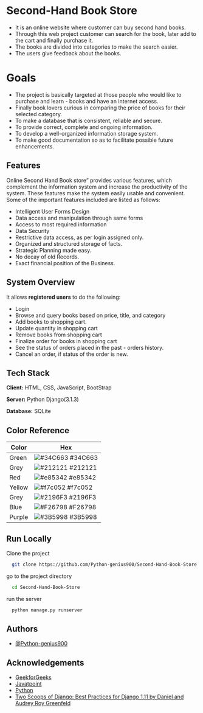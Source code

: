 
# Second-Hand Book Store

 - It is an online website where customer can buy second hand books. 
 - Through this web project customer can search for the book, later add to the cart and finally purchase it. 
-  The books are divided into categories to make the search easier. 
-  The users give feedback about the books.

# Goals
- The project is basically targeted at those people who would like to purchase and learn - books and have an internet access. 
- Finally book lovers curious in comparing the price of books for their selected category. 
- To make a database that is consistent, reliable and secure. 
- To provide correct, complete and ongoing information. 
- To develop a well-organized information storage system. 
- To make good documentation so as to facilitate possible future enhancements. 


## Features

Online Second Hand Book store” provides various features, which 
complement the information system and increase the productivity of the 
system. These features make the system easily usable and convenient. Some of 
the important features included are listed as follows: 

- Intelligent User Forms Design
- Data access and manipulation through same forms 
- Access to most required information 
- Data Security 
- Restrictive data access, as per login assigned only. 
- Organized and structured storage of facts. 
- Strategic Planning made easy. 
- No decay of old Records. 
- Exact financial position of the Business.

## System Overview

It allows **registered users** to do the following:

- Login
- Browse and query books based on price, title, and category 
- Add books to shopping cart. 
- Update quantity in shopping cart 
- Remove books from shopping cart 
- Finalize order for books in shopping cart 
- See the status of orders placed in the past - orders history. 
- Cancel an order, if status of the order is new.
## Tech Stack

**Client:** HTML, CSS, JavaScript, BootStrap

**Server:** Python Django(3.1.3)

**Database:** SQLite

## Color Reference

| Color             | Hex                                                                |
| ----------------- | ------------------------------------------------------------------ |
| Green | ![#34C663](https://via.placeholder.com/10/0a192f?text=+) #34C663 |
| Grey | ![#212121](https://via.placeholder.com/10/f8f8f8?text=+) #212121 |
| Red | ![#e85342](https://via.placeholder.com/10/00b48a?text=+) #e85342 |
| Yellow | ![#f7c052](https://via.placeholder.com/10/00b48a?text=+) #f7c052 |
| Grey | ![#2196F3](https://via.placeholder.com/10/f8f8f8?text=+) #2196F3 |
| Blue | ![#F26798](https://via.placeholder.com/10/00b48a?text=+) #F26798 |
| Purple | ![#3B5998](https://via.placeholder.com/10/00b48a?text=+) #3B5998 |

## Run Locally

Clone the project
```bash
  git clone https://github.com/Python-genius900/Second-Hand-Book-Store
```
go to the project directory
```bash
  cd Second-Hand-Book-Store
```
run the server
```bash
  python manage.py runserver
```


## Authors

- [@Python-genius900](https://www.github.com/Python-genius900)


## Acknowledgements
- [GeekforGeeks](https://www.geekforgeeks.org/python-django/)
- [Javatpoint](https://www.javatpoint.com)
- [Python](https://www.python.org/)
- [Two Scoops of Django: Best Practices for Django 1.11 by Daniel and Audrey Roy Greenfeld](https://g.co/kgs/HKfEogg)

